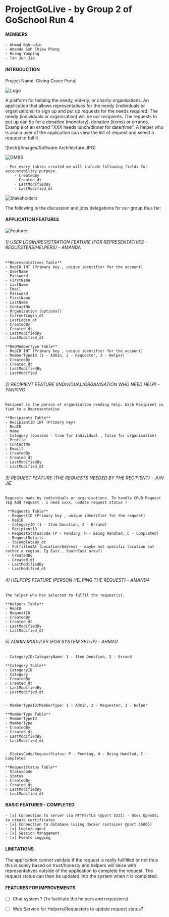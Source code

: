 # ProjectGoLive - by Group 2 of GoSchool Run 4

#### **MEMBERS**
    - Ahmad Bahrudin
    - Amanda Soh Chiew Pheng
    - Huang Yanping
    - Tan Jun Jie

#### **INTRODUCTION**

Project Name: Giving Grace Portal

![Logo](/images/logo.jpg)

A platform for helping the needy, elderly, or charity organisations. An application that allows representatives for the needy (individuals or organisations) to sign up and put up requests for the needs required. The needy (individuals or organisation) will be our recipients. The requests to put up can be for a donation (monetary), donation (items) or errands. Example of an errand "XXX needs lunch/dinner for date/time". A helper who is also a user of the application can view the list of request and select a request to fulfill.


![tech](/images/Software Architecture.JPG)


![DMBS](/images/DBMS.JPG)

    - For every tables created we will include following fields for accountability purpose.
        - CreatedBy
        - Created_dt
        - LastModifiedBy
        - LastModified_dt   
 

![Stakeholders](/images/Stakeholders.JPG)


The following is the discussion and jobs delegations for our group thus far:

#### **APPLICATION FEATURES**

![Features](/images/Features.JPG)

###### 1)  USER LOGIN/REGISTRATION FEATURE (FOR REPRESENTATIVES - REQUESTERS/HELPERS) - AMANDA

    **Representatives Table**
    - RepID INT (Primary key , unique identifier for the account)
    - UserName
    - Password
    - FirstName
    - LastName
    - Email 
    - Password
    - FirstName
    - LastName
    - ContactNo
    - Organisation (optional)
    - CurrentLogin_dt
    - LastLogin_dt
    - CreatedBy
    - Created_dt
    - LastModifiedBy
    - LastModified_dt
    
    **RepMemberType Table**
    - RepID INT (Primary key , unique identifier for the account)
    - MemberTypeID (1 - Admin, 2 - Requester, 3 - Helper)
    - CreatedBy
    - Created_dt
    - LastModifiedBy
    - LastModified    
   

###### 2) RECIPIENT FEATURE (INDIVIDUAL/ORGANISATION WHO NEED HELP) - YANPING

    Recipent is the person or organisation needing help. Each Recipient is tied to a Representative
    
    **Recipients Table**
    - RecipientID INT (Primary key)
    - RepID
    - Name
    - Category (boolean - true for individual , false for organisation)
    - Profile
    - ContactNo
    - Email?
    - CreatedBy
    - Created_dt
    - LastModifiedBy
    - LastModified_dt


###### 3) REQUEST FEATURE (THE REQUESTS NEEDED BY THE RECIPIENT) - JUN JIE

    Requests made by individuals or organisations. To handle CRUD Request (Eg Add request . I need xxxx, update request status ) 
    
     **Requests Table**
     - RequestID (Primary key , unique identifier for the request)
     - RepID
     - CategoryID (1 - Item Donation, 2 - Errand)
     - RecipientID
     - RequestStatusCode (P - Pending, H - Being Handled, C - Completed)
     - RequestDetails
     - ToCompleteBy_dt
     - FulfilledAt (Location/Address - maybe not specific location but rather a region. Eg East , SouthEast area?)
     - CreatedBy
     - Created_dt
     - LastModifiedBy
     - LastModified_dt
      
      
###### 4) HELPERS FEATURE (PERSON HELPING THE REQUEST) - AMANDA
    
    The helper who has selected to fulfil the request(s).
    
    **Helpers Table**
    - RepID 
    - RequestID
    - CreatedBy
    - Created_dt
    - LastModifiedBy
    - LastModified_dt
    

###### 5) ADMIN MODULES (FOR SYSTEM SETUP) - AHMAD

    - CategoryID/CategoryName: 1 - Item Donation, 2 - Errand
    
    **Category Table**
    - CategoryID
    - Category
    - CreatedBy
    - Created_dt
    - LastModifiedBy
    - LastModified_dt
    
    
    - MemberTypeID/MemberType: 1 - Admin, 2 - Requester, 3 - Helper
    
    **MemberType Table**
    - MemberTypeID
    - MemberType
    - CreatedBy
    - Created_dt
    - LastModifiedBy
    - LastModified_dt


    - StatusCode/RequestStatus: P - Pending, H - Being Handled, C - Completed
    
    **RequestStatus Table**
    - StatusCode
    - Status
    - CreatedBy
    - Created_dt
    - LastModifiedBy
    - LastModified_dt


#### **BASIC FEATURES - COMPLETED**

    - [x] Connection to server via HTTPS/TLS (@port 5221) - Uses OpenSSL to create certificates
    - [x] Connection to database (using docker container @port 55005)
    - [x] Login/Logout
    - [x] Session Management
    - [x] Events Logging


#### **LIMITATIONS**    
The application cannot validate if the request is really fullfilled or not thus this is solely based on trust/honesty and helpers will liaise with representatives outside of the application to complete the request. The request status can then be updated into the system when it is completed.   


#### **FEATURES FOR IMPROVEMENTS**      

- [ ] Chat system ? (To facilitate the helpers and requesters) 
- [ ] Web Service for Helpers/Requesters to update request status?


